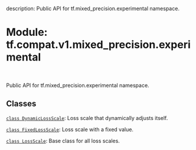 description: Public API for tf.mixed_precision.experimental namespace.

<div itemscope itemtype="http://developers.google.com/ReferenceObject">
<meta itemprop="name" content="tf.compat.v1.mixed_precision.experimental" />
<meta itemprop="path" content="Stable" />
</div>

# Module: tf.compat.v1.mixed_precision.experimental

<!-- Insert buttons and diff -->

<table class="tfo-notebook-buttons tfo-api nocontent" align="left">

</table>



Public API for tf.mixed_precision.experimental namespace.



## Classes

[`class DynamicLossScale`](../../../../tf/mixed_precision/experimental/DynamicLossScale.md): Loss scale that dynamically adjusts itself.

[`class FixedLossScale`](../../../../tf/mixed_precision/experimental/FixedLossScale.md): Loss scale with a fixed value.

[`class LossScale`](../../../../tf/mixed_precision/experimental/LossScale.md): Base class for all loss scales.

